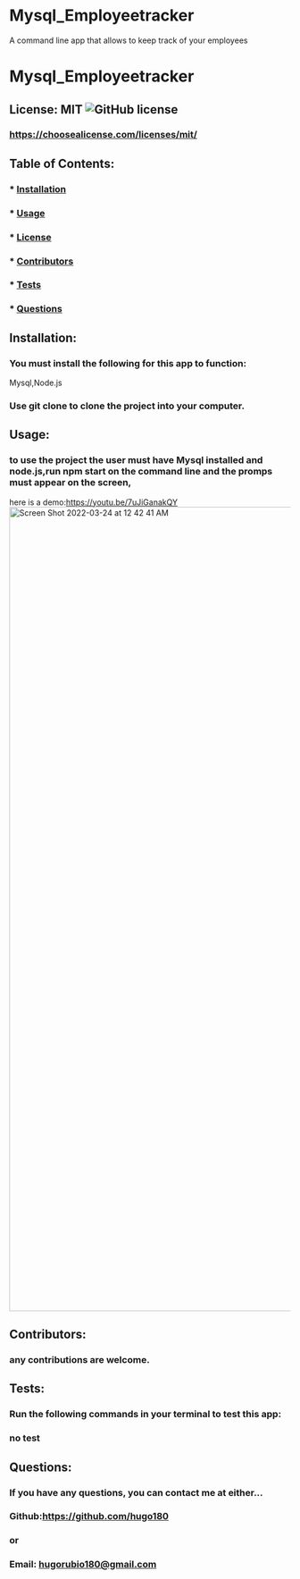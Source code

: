 # Mysql_Employeetracker
A command line app that allows to keep track of your employees 
# Mysql_Employeetracker

  ## License: MIT  ![GitHub license](https://img.shields.io/github/license/Naereen/StrapDown.js.svg)
  ### https://choosealicense.com/licenses/mit/
  ## Table of Contents:
  ###  * [Installation](#installation)
  ###  * [Usage](#usage)
  ###  * [License](#license)
  ###  * [Contributors](#contributors)
  ###  * [Tests](#tests)
  ###  * [Questions](#questions)
  ## Installation:
  ### You must install the following for this app to function:
  Mysql,Node.js
  ### Use git clone to clone the project into your computer.
  ## Usage:
  ### to use the project the user must have Mysql installed and node.js,run npm start on the command line and the promps must appear on the screen,
  here is a demo:https://youtu.be/7uJiGanakQY
  <img width="1440" alt="Screen Shot 2022-03-24 at 12 42 41 AM" src="https://user-images.githubusercontent.com/28612070/159859072-68352794-86bc-4ccb-a092-eef5f219560c.png">

  
  
  ## Contributors:
  ### any contributions are welcome.
  ## Tests:
  ### Run the following commands in your terminal to test this app:
  ### no test
  ## Questions:
  ### If you have any questions, you can contact me at either...
  ### Github:https://github.com/hugo180 
  ### or
  ### Email: 	hugorubio180@gmail.com
